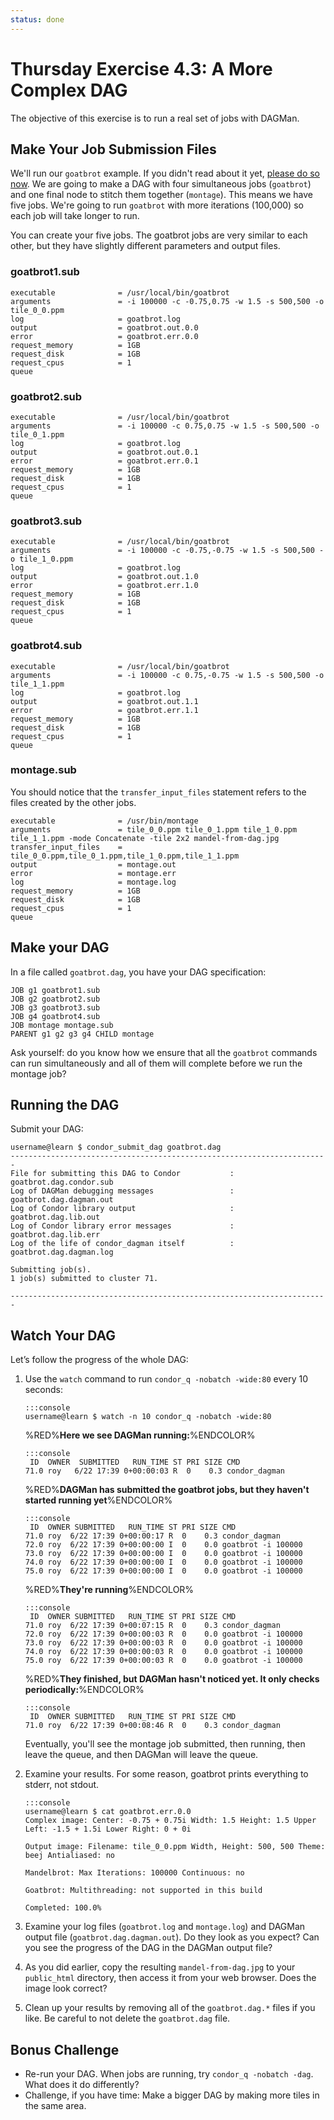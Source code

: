 ```yaml
---
status: done
---
```


<style type="text/css"> pre em { font-style: normal; background-color: yellow; } pre strong { font-style: normal; font-weight: bold; color: \#008; } </style>

Thursday Exercise 4.3: A More Complex DAG
=======================================

The objective of this exercise is to run a real set of jobs with DAGMan.

Make Your Job Submission Files
------------------------------

We'll run our `goatbrot` example. If you didn't read about it yet, [please do so now](/materials/day4/part4-ex2-mandelbrot.md). We are going to make a DAG with four simultaneous jobs (`goatbrot`) and one final node to stitch them together (`montage`). This means we have five jobs. We're going to run `goatbrot` with more iterations (100,000) so each job will take longer to run.

You can create your five jobs. The goatbrot jobs are very similar to each other, but they have slightly different parameters and output files.

### goatbrot1.sub

``` file
executable              = /usr/local/bin/goatbrot
arguments               = -i 100000 -c -0.75,0.75 -w 1.5 -s 500,500 -o tile_0_0.ppm
log                     = goatbrot.log
output                  = goatbrot.out.0.0
error                   = goatbrot.err.0.0
request_memory          = 1GB
request_disk            = 1GB
request_cpus            = 1
queue
```

### goatbrot2.sub

``` file
executable              = /usr/local/bin/goatbrot
arguments               = -i 100000 -c 0.75,0.75 -w 1.5 -s 500,500 -o tile_0_1.ppm
log                     = goatbrot.log
output                  = goatbrot.out.0.1
error                   = goatbrot.err.0.1
request_memory          = 1GB
request_disk            = 1GB
request_cpus            = 1
queue
```

### goatbrot3.sub

``` file
executable              = /usr/local/bin/goatbrot
arguments               = -i 100000 -c -0.75,-0.75 -w 1.5 -s 500,500 -o tile_1_0.ppm
log                     = goatbrot.log
output                  = goatbrot.out.1.0
error                   = goatbrot.err.1.0
request_memory          = 1GB
request_disk            = 1GB
request_cpus            = 1
queue
```

### goatbrot4.sub

``` file
executable              = /usr/local/bin/goatbrot
arguments               = -i 100000 -c 0.75,-0.75 -w 1.5 -s 500,500 -o tile_1_1.ppm
log                     = goatbrot.log
output                  = goatbrot.out.1.1
error                   = goatbrot.err.1.1
request_memory          = 1GB
request_disk            = 1GB
request_cpus            = 1
queue
```

### montage.sub

You should notice that the `transfer_input_files` statement refers to the files created by the other jobs.

``` file
executable              = /usr/bin/montage
arguments               = tile_0_0.ppm tile_0_1.ppm tile_1_0.ppm tile_1_1.ppm -mode Concatenate -tile 2x2 mandel-from-dag.jpg
transfer_input_files    = tile_0_0.ppm,tile_0_1.ppm,tile_1_0.ppm,tile_1_1.ppm
output                  = montage.out
error                   = montage.err
log                     = montage.log
request_memory          = 1GB
request_disk            = 1GB
request_cpus            = 1
queue
```

Make your DAG
-------------

In a file called `goatbrot.dag`, you have your DAG specification:

``` file
JOB g1 goatbrot1.sub
JOB g2 goatbrot2.sub
JOB g3 goatbrot3.sub
JOB g4 goatbrot4.sub
JOB montage montage.sub
PARENT g1 g2 g3 g4 CHILD montage
```

Ask yourself: do you know how we ensure that all the `goatbrot` commands can run simultaneously and all of them will complete before we run the montage job?

Running the DAG
---------------

Submit your DAG:

``` console
username@learn $ condor_submit_dag goatbrot.dag
-----------------------------------------------------------------------
File for submitting this DAG to Condor           : goatbrot.dag.condor.sub
Log of DAGMan debugging messages                 : goatbrot.dag.dagman.out
Log of Condor library output                     : goatbrot.dag.lib.out
Log of Condor library error messages             : goatbrot.dag.lib.err
Log of the life of condor_dagman itself          : goatbrot.dag.dagman.log

Submitting job(s).
1 job(s) submitted to cluster 71.

-----------------------------------------------------------------------
```

Watch Your DAG
--------------

Let’s follow the progress of the whole DAG:

1.  Use the `watch` command to run `condor_q -nobatch -wide:80` every 10 seconds:

        :::console
        username@learn $ watch -n 10 condor_q -nobatch -wide:80

    %RED%**Here we see DAGMan running:**%ENDCOLOR% 

        :::console
         ID  OWNER  SUBMITTED   RUN_TIME ST PRI SIZE CMD 
        71.0 roy   6/22 17:39 0+00:00:03 R  0    0.3 condor_dagman

    %RED%**DAGMan has submitted the goatbrot jobs, but they haven't started running yet**%ENDCOLOR%
    
        :::console
         ID  OWNER SUBMITTED   RUN_TIME ST PRI SIZE CMD 
        71.0 roy  6/22 17:39 0+00:00:17 R  0    0.3 condor_dagman 
        72.0 roy  6/22 17:39 0+00:00:00 I  0    0.0 goatbrot -i 100000 
        73.0 roy  6/22 17:39 0+00:00:00 I  0    0.0 goatbrot -i 100000 
        74.0 roy  6/22 17:39 0+00:00:00 I  0    0.0 goatbrot -i 100000 
        75.0 roy  6/22 17:39 0+00:00:00 I  0    0.0 goatbrot -i 100000

    %RED%**They're running**%ENDCOLOR% 

        :::console
         ID  OWNER SUBMITTED   RUN_TIME ST PRI SIZE CMD
        71.0 roy  6/22 17:39 0+00:07:15 R  0    0.3 condor_dagman 
        72.0 roy  6/22 17:39 0+00:00:03 R  0    0.0 goatbrot -i 100000 
        73.0 roy  6/22 17:39 0+00:00:03 R  0    0.0 goatbrot -i 100000 
        74.0 roy  6/22 17:39 0+00:00:03 R  0    0.0 goatbrot -i 100000 
        75.0 roy  6/22 17:39 0+00:00:03 R  0    0.0 goatbrot -i 100000

    %RED%**They finished, but DAGMan hasn't noticed yet. It only checks periodically:**%ENDCOLOR%

        :::console
         ID  OWNER SUBMITTED   RUN_TIME ST PRI SIZE CMD 
        71.0 roy  6/22 17:39 0+00:08:46 R  0    0.3 condor_dagman
 

    Eventually, you'll see the montage job submitted, then running, then leave the queue, and then DAGMan will leave the queue.

1.  Examine your results. For some reason, goatbrot prints everything to stderr, not stdout.

        :::console
        username@learn $ cat goatbrot.err.0.0 
        Complex image: Center: -0.75 + 0.75i Width: 1.5 Height: 1.5 Upper Left: -1.5 + 1.5i Lower Right: 0 + 0i
         
        Output image: Filename: tile_0_0.ppm Width, Height: 500, 500 Theme: beej Antialiased: no
        
        Mandelbrot: Max Iterations: 100000 Continuous: no
         
        Goatbrot: Multithreading: not supported in this build

        Completed: 100.0%

1.  Examine your log files (`goatbrot.log` and `montage.log`) and DAGMan output file (`goatbrot.dag.dagman.out`). Do they look as you expect? Can you see the progress of the DAG in the DAGMan output file?
1.  As you did earlier, copy the resulting `mandel-from-dag.jpg` to your `public_html` directory, then access it from your web browser. Does the image look correct?
1.  Clean up your results by removing all of the `goatbrot.dag.*` files if you like. Be careful to not delete the `goatbrot.dag` file.

Bonus Challenge
---------------

-   Re-run your DAG. When jobs are running, try `condor_q -nobatch -dag`. What does it do differently?
-   Challenge, if you have time: Make a bigger DAG by making more tiles in the same area.
